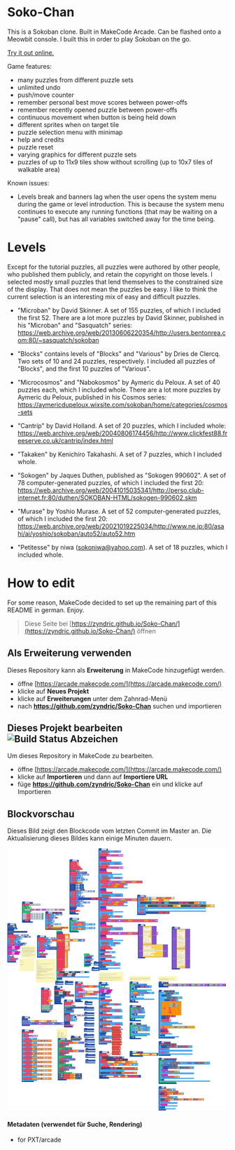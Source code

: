# Soko-Chan

This is a Sokoban clone. Built in MakeCode Arcade. Can be flashed onto a Meowbit console. I built this in order to play Sokoban on the go.

[Try it out online.](https://zyndric.github.i1o/Soko-Chan/)

Game features:

* many puzzles from different puzzle sets
* unlimited undo
* push/move counter
* remember personal best move scores between power-offs
* remember recently opened puzzle between power-offs
* continuous movement when button is being held down
* different sprites when on target tile
* puzzle selection menu with minimap
* help and credits
* puzzle reset
* varying graphics for different puzzle sets
* puzzles of up to 11x9 tiles show without scrolling (up to 10x7 tiles of walkable area)

Known issues:

* Levels break and banners lag when the user opens the system menu during the game or level introduction. This is because the system menu continues to execute any running functions (that may be waiting on a "pause" call), but has all variables switched away for the time being.

# Levels

Except for the tutorial puzzles, all puzzles were authored by other people, who published them publicly, and retain the copyright on those levels. I selected mostly small puzzles that lend themselves to the constrained size of the display. That does not mean the puzzles be easy. I like to think the current selection is an interesting mix of easy and difficult puzzles.

- "Microban" by David Skinner. A set of 155 puzzles, of which I included the first 52. There are a lot more puzzles by David Skinner, published in his "Microban" and "Sasquatch" series: https://web.archive.org/web/20130606220354/http://users.bentonrea.com:80/~sasquatch/sokoban

- "Blocks" contains levels of "Blocks" and "Various" by Dries de Clercq. Two sets of 10 and 24 puzzles, respectively. I included all puzzles of "Blocks", and the first 10 puzzles of "Various".

- "Microcosmos" and "Nabokosmos" by Aymeric du Peloux. A set of 40 puzzles each, which I included whole. There are a lot more puzzles by Aymeric du Peloux, published in his Cosmos series: https://aymericdupeloux.wixsite.com/sokoban/home/categories/cosmos-sets

- "Cantrip" by David Holland. A set of 20 puzzles, which I included whole: https://web.archive.org/web/20040806174456/http://www.clickfest88.freeserve.co.uk/cantrip/index.html

- "Takaken" by Kenichiro Takahashi. A set of 7 puzzles, which I included whole.

- "Sokogen" by Jaques Duthen, published as "Sokogen 990602". A set of 78 computer-generated puzzles, of which I included the first 20: https://web.archive.org/web/20041015035341/http://perso.club-internet.fr:80/duthen/SOKOBAN-HTML/sokogen-990602.skm

- "Murase" by Yoshio Murase. A set of 52 computer-generated puzzles, of which I included the first 20: https://web.archive.org/web/20021019225034/http://www.ne.jp:80/asahi/ai/yoshio/sokoban/auto52/auto52.htm

- "Petitesse" by niwa (sokoniwa@yahoo.com). A set of 18 puzzles, which I included whole.


# How to edit

For some reason, MakeCode decided to set up the remaining part of this README in german. Enjoy.

> Diese Seite bei [https://zyndric.github.io/Soko-Chan/](https://zyndric.github.io/Soko-Chan/) öffnen

## Als Erweiterung verwenden

Dieses Repository kann als **Erweiterung** in MakeCode hinzugefügt werden.

* öffne [https://arcade.makecode.com/](https://arcade.makecode.com/)
* klicke auf **Neues Projekt**
* klicke auf **Erweiterungen** unter dem Zahnrad-Menü
* nach **https://github.com/zyndric/Soko-Chan** suchen und importieren

## Dieses Projekt bearbeiten ![Build Status Abzeichen](https://github.com/zyndric/Soko-Chan/workflows/MakeCode/badge.svg)

Um dieses Repository in MakeCode zu bearbeiten.

* öffne [https://arcade.makecode.com/](https://arcade.makecode.com/)
* klicke auf **Importieren** und dann auf **Importiere URL**
* füge **https://github.com/zyndric/Soko-Chan** ein und klicke auf Importieren

## Blockvorschau

Dieses Bild zeigt den Blockcode vom letzten Commit im Master an.
Die Aktualisierung dieses Bildes kann einige Minuten dauern.

![Eine gerenderte Ansicht der Blöcke](https://github.com/zyndric/Soko-Chan/raw/master/.github/makecode/blocks.png)

#### Metadaten (verwendet für Suche, Rendering)

* for PXT/arcade
<script src="https://makecode.com/gh-pages-embed.js"></script><script>makeCodeRender("{{ site.makecode.home_url }}", "{{ site.github.owner_name }}/{{ site.github.repository_name }}");</script>
